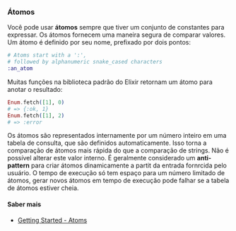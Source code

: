 ### Átomos

Você pode usar <b>átomos</b> sempre que tiver um conjunto de constantes para expressar. Os átomos fornecem uma maneira segura de comparar valores. Um átomo é definido por seu nome, prefixado por dois pontos:

```ex
# Atoms start with a ':',
# followed by alphanumeric snake_cased characters
:an_atom
```

Muitas funções na biblioteca padrão do Elixir retornam um átomo para anotar o resultado:

```ex
Enum.fetch([1], 0)
# => {:ok, 1}
Enum.fetch([1], 2)
# => :error
```

Os átomos são representados internamente por um número inteiro em uma tabela de consulta, que são definidos automaticamente. Isso torna a comparação de átomos mais rápida do que a comparação de strings. Não é possível alterar este valor interno. É geralmente considerado um <b>anti-pattern</b> para criar átomos dinamicamente a partit da entrada fornrcida pelo usuário. O tempo de execução só tem espaço para um número limitado de átomos, gerar novos átomos em tempo de execução pode falhar se a tabela de átomos estiver cheia.

#### Saber mais
- [Getting Started - Atoms](https://elixir-lang.org/getting-started/basic-types.html#atoms)